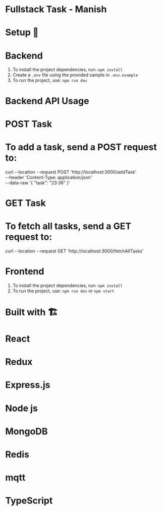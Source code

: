 # Fullstack Task - Manish




# Setup 🚀




# Backend

1. To install the project dependencies, run: `npm install`
2. Create a `.env` file using the provided sample in `.env.example`
3. To run the project, use: `npm run dev`

# Backend API Usage

# POST Task

# To add a task, send a POST request to:

curl --location --request POST 'http://localhost:3000/addTask' \
--header 'Content-Type: application/json' \
--data-raw '{ "task": "23:36" }'

# GET Task

# To fetch all tasks, send a GET request to:

curl --location --request GET 'http://localhost:3000/fetchAllTasks'





# Frontend

1. To install the project dependencies, run: `npm install`
2. To run the project, use: `npm run dev` or `npm start`








# Built with 🏗

# React
# Redux
# Express.js
# Node js
# MongoDB
# Redis
# mqtt
# TypeScript
